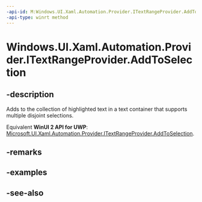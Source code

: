 ```yaml
---
-api-id: M:Windows.UI.Xaml.Automation.Provider.ITextRangeProvider.AddToSelection
-api-type: winrt method
---
```


<!-- Method syntax
public void AddToSelection()
-->

# Windows.UI.Xaml.Automation.Provider.ITextRangeProvider.AddToSelection

## -description
Adds to the collection of highlighted text in a text container that supports multiple disjoint selections.

Equivalent **WinUI 2 API for UWP**: [Microsoft.UI.Xaml.Automation.Provider.ITextRangeProvider.AddToSelection](/windows/winui/api/microsoft.ui.xaml.automation.provider.itextrangeprovider.addtoselection).

## -remarks

## -examples

## -see-also
